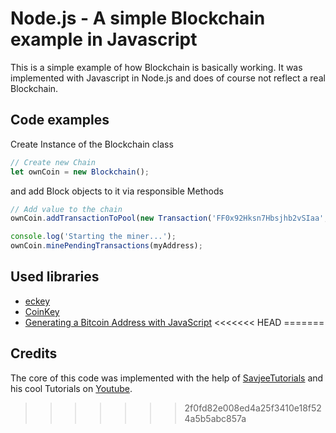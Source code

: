 # Node.js - A simple Blockchain example in Javascript

This is a simple example of how Blockchain is basically working.
It was implemented with Javascript in Node.js and does of course not reflect a real Blockchain.


## Code examples

Create Instance of the Blockchain class

```javascript
// Create new Chain
let ownCoin = new Blockchain();
```
and add Block objects to it via responsible Methods

```javascript
// Add value to the chain
ownCoin.addTransactionToPool(new Transaction('FF0x92Hksn7Hbsjhb2vSIaa', 'FF0x09jDbnkai2hULVlskjj', '0.5'));

console.log('Starting the miner...');
ownCoin.minePendingTransactions(myAddress);
```

## Used libraries

* [eckey](http://cryptocoinjs.com/modules/currency/eckey/)
* [CoinKey](https://github.com/cryptocoinjs/coinkey)
* [Generating a Bitcoin Address with JavaScript](http://procbits.com/2013/08/27/generating-a-bitcoin-address-with-javascript)
<<<<<<< HEAD
=======

## Credits

The core of this code was implemented with the help of [SavjeeTutorials](https://github.com/SavjeeTutorials/SavjeeCoin) and his cool Tutorials on [Youtube](https://www.youtube.com/watch?v=zVqczFZr124&list=PLzvRQMJ9HDiTqZmbtFisdXFxul5k0F-Q4).
>>>>>>> 2f0fd82e008ed4a25f3410e18f524a5b5abc857a
